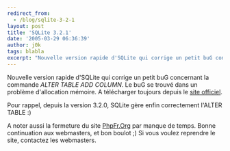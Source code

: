 ```yaml
---
redirect_from:
  - /blog/sqlite-3-2-1
layout: post
title: 'SQLite 3.2.1'
date: '2005-03-29 06:36:39'
author: j0k
tags: blabla
excerpt: "Nouvelle version rapide d'SQLite qui corrige un petit buG concernant la commande *ALTER TABLE ADD COLUMN*.    Le buG se trouvé dans un problème d'allocation mémoire.   A télécharger toujours depuis le [site officiel](http://www.sqlite.org/download.html).  \n  \nPour rappel, depuis la version 3.2.0, SQLite gère enfin correctement l'ALTER TABLE      …"
---
```


Nouvelle version rapide d'SQLite qui corrige un petit buG concernant la commande *ALTER TABLE ADD COLUMN*.    Le buG se trouvé dans un problème d'allocation mémoire.   A télécharger toujours depuis le [site officiel](http://www.sqlite.org/download.html).

Pour rappel, depuis la version 3.2.0, SQLite gère enfin correctement l'ALTER TABLE :)

A noter aussi la fermeture du site [PhpFr.Org](http://phpfr.org/portal.php) par manque de temps.   Bonne continuation aux webmasters, et bon boulot ;)   Si vous voulez reprendre le site, contactez les webmasters.
